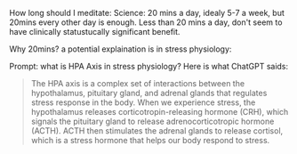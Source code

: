How long should I meditate:
Science: 20 mins a day, idealy 5-7 a week, but 20mins every other day is enough.
Less than 20 mins a day, don't seem to have clinically statustucally significant benefit.

Why 20mins? a potential explaination is in stress physiology:

Prompt: what is HPA Axis in stress physiology?
Here is what ChatGPT saids:
> The HPA axis is a complex set of interactions between the hypothalamus, pituitary gland, and adrenal glands that regulates stress response in the body. When we experience stress, the hypothalamus releases corticotropin-releasing hormone (CRH), which signals the pituitary gland to release adrenocorticotropic hormone (ACTH). ACTH then stimulates the adrenal glands to release cortisol, which is a stress hormone that helps our body respond to stress.